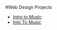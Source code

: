 #Web Design Projects

<ul>
<li><a href="html_new/index.html"target="_blank"> Intro to Music</a></li> 
<li><a href="html_css/index.html"target="_blank"> Into To Music</a></li>
</ul>